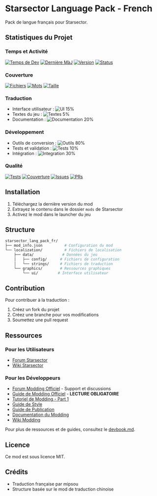 # Starsector Language Pack - French

Pack de langue français pour Starsector.

## Statistiques du Projet

### Temps et Activité
[![Temps de Dev](https://img.shields.io/badge/Temps%20de%20Dev-24h-blue)](#)
[![Dernière MàJ](https://img.shields.io/badge/Dernière%20MàJ-30%20Dec%202023-green)](#)
[![Version](https://img.shields.io/badge/Version-0.1.0--alpha-orange)](#)
[![Status](https://img.shields.io/badge/Status-En%20développement-yellow)](#)

### Couverture
[![Fichiers](https://img.shields.io/badge/Fichiers%20Traduits-42%2F1337-blue)](#)
[![Mots](https://img.shields.io/badge/Mots%20Traduits-2.5k%2F150k-blue)](#)
[![Taille](https://img.shields.io/badge/Taille%20Totale-15%20MB-lightgrey)](#)

### Traduction
- Interface utilisateur : ![UI 15%](https://img.shields.io/badge/UI-15%25-blue?style=flat-square&labelColor=444)
- Textes du jeu : ![Textes 5%](https://img.shields.io/badge/Textes-5%25-blue?style=flat-square&labelColor=444)
- Documentation : ![Documentation 20%](https://img.shields.io/badge/Documentation-20%25-blue?style=flat-square&labelColor=444)

### Développement
- Outils de conversion : ![Outils 80%](https://img.shields.io/badge/Outils-80%25-green?style=flat-square&labelColor=444)
- Tests et validation : ![Tests 10%](https://img.shields.io/badge/Tests-10%25-orange?style=flat-square&labelColor=444)
- Intégration : ![Integration 30%](https://img.shields.io/badge/Integration-30%25-yellow?style=flat-square&labelColor=444)

### Qualité
[![Tests](https://img.shields.io/badge/Tests-Passing-success)](#)
[![Couverture](https://img.shields.io/badge/Coverage-75%25-yellowgreen)](#)
[![Issues](https://img.shields.io/badge/Issues-2%20open-yellow)](#)
[![PRs](https://img.shields.io/badge/PRs-Welcome-brightgreen)](#)

## Installation

1. Téléchargez la dernière version du mod
2. Extrayez le contenu dans le dossier `mods` de Starsector
3. Activez le mod dans le launcher du jeu

## Structure

```bash
starsector_lang_pack_fr/
├── mod_info.json          # Configuration du mod
└── localization/          # Fichiers de localisation
    ├── data/             # Données du jeu
    │   ├── config/      # Fichiers de configuration
    │   └── strings/     # Fichiers de traduction
    └── graphics/        # Ressources graphiques
        └── ui/         # Interface utilisateur
```

## Contribution

Pour contribuer à la traduction :
1. Créez un fork du projet
2. Créez une branche pour vos modifications
3. Soumettez une pull request

## Ressources

### Pour les Utilisateurs
- [Forum Starsector](http://fractalsoftworks.com/forum)
- [Wiki Starsector](http://starsector.wikia.com)

### Pour les Développeurs
- [Forum Modding Officiel](https://fractalsoftworks.com/forum/index.php?board=10.0) - Support et discussions
- [Guide de Modding Officiel](https://fractalsoftworks.com/forum/index.php?topic=4760.0) - **LECTURE OBLIGATOIRE**
- [Tutoriel de Modding - Part 1](https://fractalsoftworks.com/forum/index.php?topic=4761.0)
- [Guide de Style](https://fractalsoftworks.com/forum/index.php?topic=7164.0)
- [Guide de Publication](https://fractalsoftworks.com/forum/index.php?topic=15244.0)
- [Documentation du Modding](http://fractalsoftworks.com/docs)
- [Wiki Modding](http://starsector.wikia.com/wiki/Modding)

Pour plus de ressources et de guides, consultez le [devbook.md](devbook.md).

## Licence

Ce mod est sous licence MIT.

## Crédits

- Traduction française par mipsou
- Structure basée sur le mod de traduction chinoise
